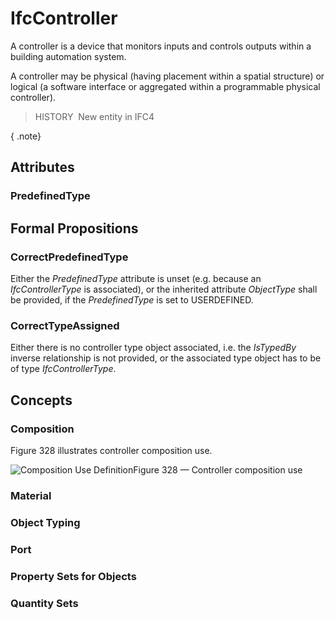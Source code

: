 # IfcController

A controller is a device that monitors inputs and controls outputs within a building automation system.

A controller may be physical (having placement within a spatial structure) or logical (a software interface or aggregated within a programmable physical controller).

> HISTORY&nbsp; New entity in IFC4

{ .note}
>

## Attributes

### PredefinedType


## Formal Propositions

### CorrectPredefinedType
Either the _PredefinedType_ attribute is unset (e.g. because an _IfcControllerType_ is associated), or the inherited attribute _ObjectType_ shall be provided, if the _PredefinedType_ is set to USERDEFINED.

### CorrectTypeAssigned
Either there is no controller type object associated, i.e. the _IsTypedBy_ inverse relationship is not provided, or the associated type object has to be of type _IfcControllerType_.

## Concepts

### Composition

Figure 328 illustrates controller composition use.


![Composition Use Definition](../../../../figures/ifccontroller-composition.png)Figure 328 — Controller composition use



### Material


### Object Typing


### Port


### Property Sets for Objects


### Quantity Sets


